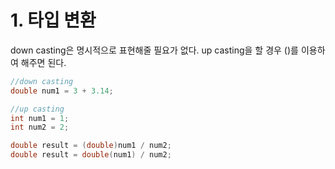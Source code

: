 # 1. 타입 변환

down casting은 명시적으로 표현해줄 필요가 없다.
up casting을 할 경우 ()를 이용하여 해주면 된다.

```c++
//down casting
double num1 = 3 + 3.14;

//up casting
int num1 = 1;
int num2 = 2;

double result = (double)num1 / num2;
double result = double(num1) / num2;
